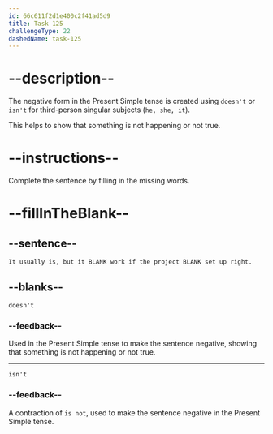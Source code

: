 ```yaml
---
id: 66c611f2d1e400c2f41ad5d9
title: Task 125
challengeType: 22
dashedName: task-125
---
```


<!-- Audio Reference:
Sarah: It usually is, but it doesn't work if the project isn't set up right. -->

# --description--

The negative form in the Present Simple tense is created using `doesn't` or `isn't` for third-person singular subjects (`he, she, it`). 

This helps to show that something is not happening or not true.

# --instructions--

Complete the sentence by filling in the missing words.

# --fillInTheBlank--

## --sentence--

`It usually is, but it BLANK work if the project BLANK set up right.`

## --blanks--

`doesn't`

### --feedback--

Used in the Present Simple tense to make the sentence negative, showing that something is not happening or not true. 

---

`isn't`

### --feedback--

A contraction of `is not`, used to make the sentence negative in the Present Simple tense. 
